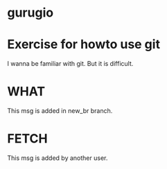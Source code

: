 gurugio
=======

Exercise for howto use git
=======

I wanna be familiar with git.
But it is difficult.

WHAT
=====
This msg is added in new_br branch.

FETCH
=====
This msg is added by another user.

